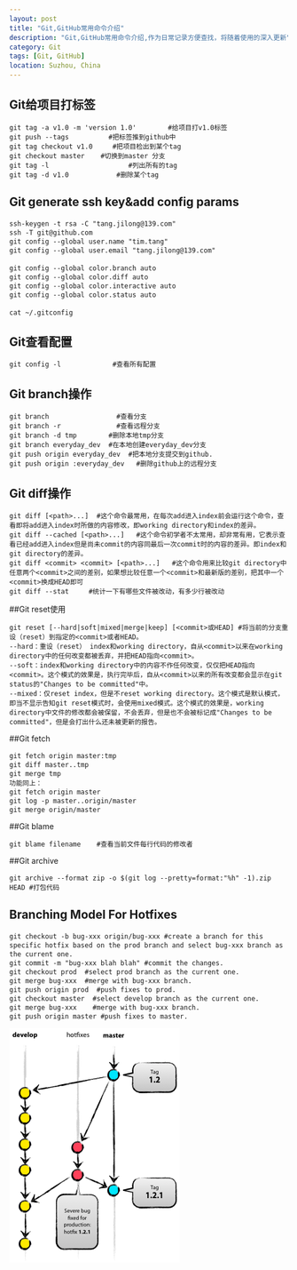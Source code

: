 ```yaml
---
layout: post
title: "Git,GitHub常用命令介绍"
description: "Git,GitHub常用命令介绍,作为日常记录方便查找，将随着使用的深入更新"
category: Git
tags: [Git, GitHub]
location: Suzhou, China
---
```


## Git给项目打标签

	git tag -a v1.0 -m 'version 1.0'        #给项目打v1.0标签
	git push --tags          #把标签推到github中
	git tag checkout v1.0     #把项目检出到某个tag
	git checkout master    #切换到master 分支
	git tag -l                    #列出所有的tag
	git tag -d v1.0            #删除某个tag

## Git generate ssh key&add config params

	ssh-keygen -t rsa -C "tang.jilong@139.com"
	ssh -T git@github.com
	git config --global user.name "tim.tang"
	git config --global user.email "tang.jilong@139.com"

	git config --global color.branch auto
	git config --global color.diff auto
	git config --global color.interactive auto
	git config --global color.status auto

	cat ~/.gitconfig

## Git查看配置

	git config -l             #查看所有配置

## Git branch操作

	git branch                 #查看分支
	git branch -r              #查看远程分支
	git branch -d tmp        #删除本地tmp分支
	git branch everyday_dev  #在本地创建everyday_dev分支
	git push origin everyday_dev  #把本地分支提交到github.
	git push origin :everyday_dev   #删除github上的远程分支

## Git diff操作

	git diff [<path>...]  #这个命令最常用，在每次add进入index前会运行这个命令，查看即将add进入index时所做的内容修改，即working directory和index的差异。
	git diff --cached [<path>...]   #这个命令初学者不太常用，却非常有用，它表示查看已经add进入index但是尚未commit的内容同最后一次commit时的内容的差异。即index和git directory的差异。
	git diff <commit> <commit> [<path>...]   #这个命令用来比较git directory中任意两个<commit>之间的差别，如果想比较任意一个<commit>和最新版的差别，把其中一个<commit>换成HEAD即可
	git diff --stat     #统计一下有哪些文件被改动，有多少行被改动

##Git reset使用

	git reset [--hard|soft|mixed|merge|keep] [<commit>或HEAD] #将当前的分支重设（reset）到指定的<commit>或者HEAD。
	--hard：重设（reset） index和working directory，自从<commit>以来在working directory中的任何改变都被丢弃，并把HEAD指向<commit>。
	--soft：index和working directory中的内容不作任何改变，仅仅把HEAD指向<commit>。这个模式的效果是，执行完毕后，自从<commit>以来的所有改变都会显示在git status的"Changes to be committed"中。
	--mixed：仅reset index，但是不reset working directory。这个模式是默认模式，即当不显示告知git reset模式时，会使用mixed模式。这个模式的效果是，working directory中文件的修改都会被保留，不会丢弃，但是也不会被标记成"Changes to be committed"，但是会打出什么还未被更新的报告。

##Git fetch

	git fetch origin master:tmp
	git diff master..tmp
	git merge tmp
	功能同上：
	git fetch origin master
	git log -p master..origin/master
	git merge origin/master

##Git blame

	git blame filename    #查看当前文件每行代码的修改者

##Git archive

	git archive --format zip -o $(git log --pretty=format:"%h" -1).zip HEAD #打包代码

## Branching Model For Hotfixes

	git checkout -b bug-xxx origin/bug-xxx #create a branch for this specific hotfix based on the prod branch and select bug-xxx branch as the current one.
	git commit -m "bug-xxx blah blah" #commit the changes.
	git checkout prod  #select prod branch as the current one.
	git merge bug-xxx  #merge with bug-xxx branch.
	git push origin prod  #push fixes to prod.
	git checkout master  #select develop branch as the current one.
	git merge bug-xxx    #merge with bug-xxx branch.
	git push origin master #push fixes to master.

![Hotfixes branching model](/images/post/branch-model-for-hotfixes.png)
